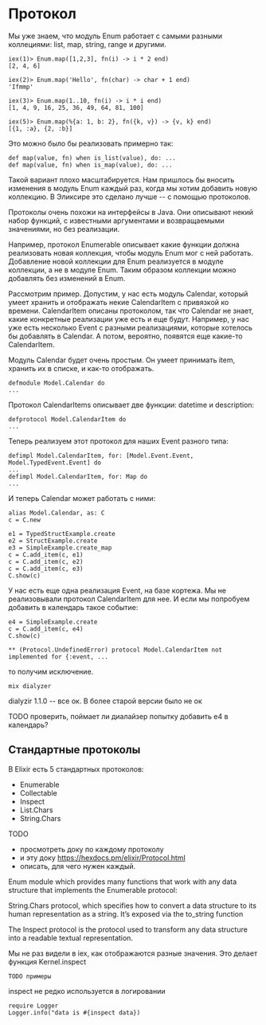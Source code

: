 # Протокол

Мы уже знаем, что модуль Enum работает с самыми разными коллециями: list, map, string, range и другими.

```
iex(1)> Enum.map([1,2,3], fn(i) -> i * 2 end)
[2, 4, 6]

iex(2)> Enum.map('Hello', fn(char) -> char + 1 end)
'Ifmmp'

iex(3)> Enum.map(1..10, fn(i) -> i * i end)
[1, 4, 9, 16, 25, 36, 49, 64, 81, 100]

iex(5)> Enum.map(%{a: 1, b: 2}, fn({k, v}) -> {v, k} end)
[{1, :a}, {2, :b}]
```


Это можно было бы реализовать примерно так:
```
def map(value, fn) when is_list(value), do: ...
def map(value, fn) when is_map(value), do: ...
```

Такой вариант плохо масштабируется. Нам пришлось бы вносить изменения в модуль Enum каждый раз, когда мы хотим добавить новую коллекцию. В Эликсире это сделано лучше -- с помощью протоколов.

Протоколы очень похожи на интерфейсы в Java. Они описывают некий набор функций, с известными аргументами и возвращаемыми значениями, но без реализации.

Например, протокол Enumerable описывает какие функции должна реализовать новая коллекция, чтобы модуль Enum мог с ней работать. Добавление новой коллекции для Enum реализуется в модуле коллекции, а не в модуле Enum. Таким образом коллекции можно добавлять без изменений в Enum.

Рассмотрим пример. Допустим, у нас есть модуль Calendar, который умеет хранить и отображать некие CalendarItem с привязкой ко времени. CalendarItem описаны протоколом, так что Calendar не знает, какие конкретные реализации уже есть и еще будут. Например, у нас уже есть несколько Event с разными реализациями, которые хотелось бы добавлять в Calendar. А потом, вероятно, появятся еще какие-то CalendarItem.


Модуль Calendar будет очень простым. Он умеет принимать item, хранить их в списке, и как-то отображать.
```
defmodule Model.Calendar do
...
```

Протокол CalendarItems описывает две функции: datetime и description:
```
defprotocol Model.CalendarItem do
...
```

Теперь реализуем этот протокол для наших Event разного типа:
```
defimpl Model.CalendarItem, for: [Model.Event.Event, Model.TypedEvent.Event] do
...
defimpl Model.CalendarItem, for: Map do
...
```

И теперь Calendar может работать с ними:

```
alias Model.Calendar, as: C
c = C.new

e1 = TypedStructExample.create
e2 = StructExample.create
e3 = SimpleExample.create_map
c = C.add_item(c, e1)
c = C.add_item(c, e2)
c = C.add_item(c, e3)
C.show(c)
```

У нас есть еще одна реализация Event, на базе кортежа. Мы не реализовывали протокол CalendarItem для нее. И если мы попробуем добавить в календарь такое событие:
```
e4 = SimpleExample.create
c = C.add_item(c, e4)
C.show(c)

** (Protocol.UndefinedError) protocol Model.CalendarItem not implemented for {:event, ...
```
то получим исключение.


```
mix dialyzer
```
dialyzir 1.1.0 -- все ок. В более старой версии было не ок

TODO проверить, поймает ли диалайзер попытку добавить e4 в календарь?


## Стандартные протоколы

В Elixir есть 5 стандартных протоколов:
- Enumerable
- Collectable
- Inspect
- List.Chars
- String.Chars

TODO
- просмотреть доку по каждому протоколу
- и эту доку https://hexdocs.pm/elixir/Protocol.html
- описать, для чего нужен каждый.

Enum module which provides many functions that work with any data structure that implements the Enumerable protocol:

String.Chars protocol, which specifies how to convert a data structure to its human representation as a string. It’s exposed via the to_string function


The Inspect protocol is the protocol used to transform any data structure into a readable textual representation.

Мы не раз видели в iex, как отображаются разные значения. Это делает функция Kernel.inspect

```
TODO примеры
```

inspect не редко используется в логировании
```
require Logger
Logger.info("data is #{inspect data})
```
